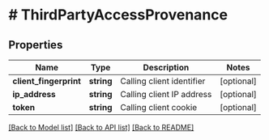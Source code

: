 # # ThirdPartyAccessProvenance

## Properties

Name | Type | Description | Notes
------------ | ------------- | ------------- | -------------
**client_fingerprint** | **string** | Calling client identifier | [optional]
**ip_address** | **string** | Calling client IP address | [optional]
**token** | **string** | Calling client cookie | [optional]

[[Back to Model list]](../../README.md#models) [[Back to API list]](../../README.md#endpoints) [[Back to README]](../../README.md)
